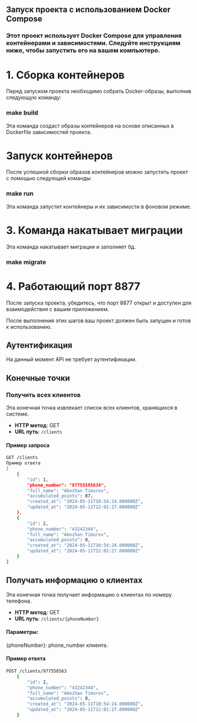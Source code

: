 ## Запуск проекта с использованием Docker Compose
### Этот проект использует Docker Compose для управления контейнерами и зависимостями. Следуйте инструкциям ниже, чтобы запустить его на вашем компьютере.

# 1. Сборка контейнеров
Перед запуском проекта необходимо собрать Docker-образы, выполнив следующую команду:


### make build
 Эта команда создаст образы контейнеров на основе описанных в Dockerfile зависимостей проекта.

# Запуск контейнеров
После успешной сборки образов контейнеров можно запустить проект с помощью следующей команды:


### make run
Эта команда запустит контейнеры и их зависимости в фоновом режиме.

# 3. Команда накатывает миграции
Эта команда накатывает миграции и заполняет бд.

### make migrate
# 4. Работающий порт 8877
После запуска проекта, убедитесь, что порт 8877 открыт и доступен для взаимодействия с вашим приложением.

После выполнения этих шагов ваш проект должен быть запущен и готов к использованию.


## Аутентификация

На данный момент API не требует аутентификации.

## Конечные точки

### Получить всех клиентов

Эта конечная точка извлекает список всех клиентов, хранящихся в системе.

- **HTTP метод**: GET
- **URL путь**: `/clients`

#### Пример запроса

```bash
GET /clients
Пример ответа
[
    {
        "id": 1,
        "phone_number": "87755585634",
        "full_name": "Akezhan Timurov",
        "accumulated_points": 87,
        "created_at": "2024-05-11T10:54:24.000000Z",
        "updated_at": "2024-05-11T12:01:27.000000Z"
    },
    {
        "id": 2,
        "phone_number": "43242344",
        "full_name": "Akezhan Timurov",
        "accumulated_points": 0,
        "created_at": "2024-05-11T10:54:24.000000Z",
        "updated_at": "2024-05-11T12:01:27.000000Z"
    }
]


```
## Получать информацию о клиентах 
Эта конечная точка получает информацию о клиентах  по номеру телефона.

- **HTTP метод**: GET
- **URL путь**: `/clients/{phoneNumber}`
#### Параметры:
{phoneNumber}: phone_number клиента.

#### Пример ответа
```bash
POST /clients/977558563
    {
        "id": 2,
        "phone_number": "43242344",
        "full_name": "Akezhan Timurov",
        "accumulated_points": 0,
        "created_at": "2024-05-11T10:54:24.000000Z",
        "updated_at": "2024-05-11T12:01:27.000000Z"
    }
```
